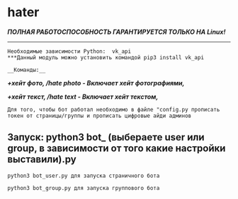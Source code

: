 # hater

***ПОЛНАЯ РАБОТОСПОСОБНОСТЬ ГАРАНТИРУЕТСЯ ТОЛЬКО НА Linux!*** <br>


___
    Необходимые зависимости Python:  vk_api
    ***Данный модуль можно установить командой pip3 install vk_api
    
    __Команды:__

___+хейт фото, /hate photo - Включает хейт фотографиями,___



___+хейт текст, /hate text - Включает хейт текстом,___



```
Для того, чтобы бот работал необходимо в файле "config.py прописать токен от страницы/группы и прописать цифровые айди админов
```

####
Запуск: python3 bot_ (выбераете user или group, в зависимости от того какие настройки выставили).py
  ---
  ```
python3 bot_user.py для запуска страничного бота
```
```
python3 bot_group.py для запуска группового бота
```
